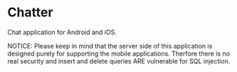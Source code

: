 Chatter
=======

Chat application for Android and iOS.

NOTICE: Please keep in mind that the server side of this application is designed purely for supporting the mobile applications. Therfore there is no real security and insert and delete queries ARE vulnerable for SQL injection.
